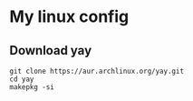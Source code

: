 # My linux config
## Download yay 
```
git clone https://aur.archlinux.org/yay.git
cd yay 
makepkg -si
```

